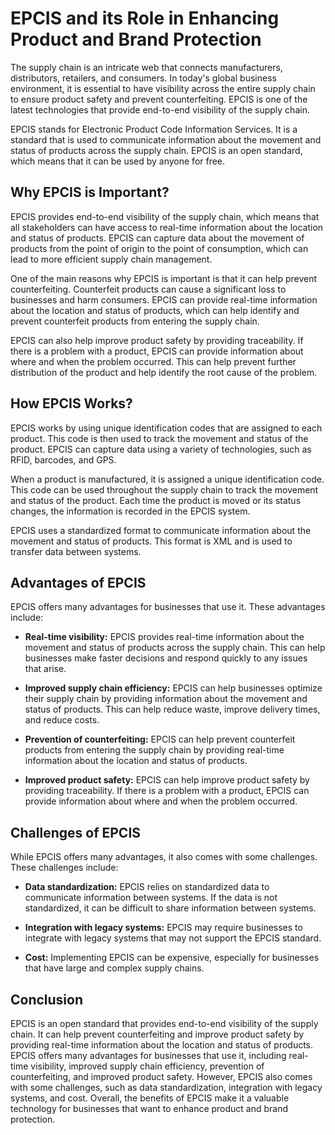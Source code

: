 # EPCIS and its Role in Enhancing Product and Brand Protection

The supply chain is an intricate web that connects manufacturers, distributors, retailers, and consumers. In today's global business environment, it is essential to have visibility across the entire supply chain to ensure product safety and prevent counterfeiting. EPCIS is one of the latest technologies that provide end-to-end visibility of the supply chain.

EPCIS stands for Electronic Product Code Information Services. It is a standard that is used to communicate information about the movement and status of products across the supply chain. EPCIS is an open standard, which means that it can be used by anyone for free.

## Why EPCIS is Important?

EPCIS provides end-to-end visibility of the supply chain, which means that all stakeholders can have access to real-time information about the location and status of products. EPCIS can capture data about the movement of products from the point of origin to the point of consumption, which can lead to more efficient supply chain management.

One of the main reasons why EPCIS is important is that it can help prevent counterfeiting. Counterfeit products can cause a significant loss to businesses and harm consumers. EPCIS can provide real-time information about the location and status of products, which can help identify and prevent counterfeit products from entering the supply chain.

EPCIS can also help improve product safety by providing traceability. If there is a problem with a product, EPCIS can provide information about where and when the problem occurred. This can help prevent further distribution of the product and help identify the root cause of the problem.

## How EPCIS Works?

EPCIS works by using unique identification codes that are assigned to each product. This code is then used to track the movement and status of the product. EPCIS can capture data using a variety of technologies, such as RFID, barcodes, and GPS.

When a product is manufactured, it is assigned a unique identification code. This code can be used throughout the supply chain to track the movement and status of the product. Each time the product is moved or its status changes, the information is recorded in the EPCIS system.

EPCIS uses a standardized format to communicate information about the movement and status of products. This format is XML and is used to transfer data between systems.

## Advantages of EPCIS

EPCIS offers many advantages for businesses that use it. These advantages include:

- **Real-time visibility:** EPCIS provides real-time information about the movement and status of products across the supply chain. This can help businesses make faster decisions and respond quickly to any issues that arise.

- **Improved supply chain efficiency:** EPCIS can help businesses optimize their supply chain by providing information about the movement and status of products. This can help reduce waste, improve delivery times, and reduce costs.

- **Prevention of counterfeiting:** EPCIS can help prevent counterfeit products from entering the supply chain by providing real-time information about the location and status of products.

- **Improved product safety:** EPCIS can help improve product safety by providing traceability. If there is a problem with a product, EPCIS can provide information about where and when the problem occurred.

## Challenges of EPCIS

While EPCIS offers many advantages, it also comes with some challenges. These challenges include:

- **Data standardization:** EPCIS relies on standardized data to communicate information between systems. If the data is not standardized, it can be difficult to share information between systems.

- **Integration with legacy systems:** EPCIS may require businesses to integrate with legacy systems that may not support the EPCIS standard.

- **Cost:** Implementing EPCIS can be expensive, especially for businesses that have large and complex supply chains.

## Conclusion

EPCIS is an open standard that provides end-to-end visibility of the supply chain. It can help prevent counterfeiting and improve product safety by providing real-time information about the location and status of products. EPCIS offers many advantages for businesses that use it, including real-time visibility, improved supply chain efficiency, prevention of counterfeiting, and improved product safety. However, EPCIS also comes with some challenges, such as data standardization, integration with legacy systems, and cost. Overall, the benefits of EPCIS make it a valuable technology for businesses that want to enhance product and brand protection.
